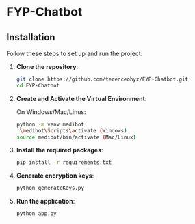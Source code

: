 # FYP-Chatbot

## Installation

Follow these steps to set up and run the project:

1. **Clone the repository**:

   ```bash
   git clone https://github.com/terenceohyz/FYP-Chatbot.git
   cd FYP-Chatbot

2. **Create and Activate the Virtual Environment**:

   On Windows/Mac/Linus:
   ```bash
   python -m venv medibot
   .\medibot\Scripts\activate (Windows)
   source medibot/bin/activate (Mac/Linux)

2. **Install the required packages**:

   ```bash
   pip install -r requirements.txt

3. **Generate encryption keys**:

   ```bash
   python generateKeys.py

4. **Run the application**:
   ```bash
   python app.py

